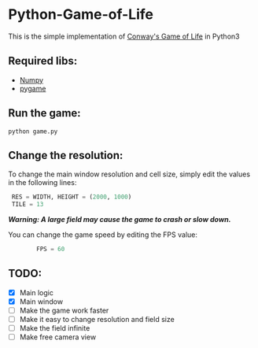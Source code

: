 # Python-Game-of-Life
This is the simple implementation of [Conway's Game of Life](https://en.wikipedia.org/wiki/Conway's_Game_of_Life) in Python3

## Required libs:
* [Numpy](https://github.com/numpy/numpy)
* [pygame](https://github.com/pygame)

## Run the game:
`python game.py`

## Change the resolution:
To change the main window resolution and cell size, simply edit the values in the following lines:
```python
 RES = WIDTH, HEIGHT = (2000, 1000)
 TILE = 13
```

***Warning: A large field may cause the game to crash or slow down.***

You can change the game speed by editing the FPS value: 
```python
        FPS = 60
```

## TODO:

- [x] Main logic
- [x] Main window
- [ ] Make the game work faster
- [ ] Make it easy to change resolution and field size
- [ ] Make the field infinite
- [ ] Make free camera view
